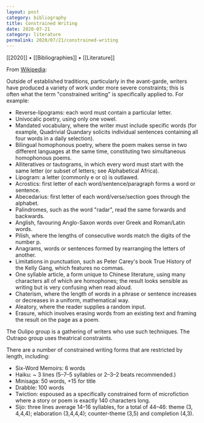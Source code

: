 ```yaml
---
layout: post
category: bibliography
title: Constrained Writing
date: 2020-07-21
category: literature
permalink: 2020/07/21/constrained-writing
---
```


[[2020]] • [[Bibliographies]] • [[Literature]]

From [Wikipedia](https://en.wikipedia.org/wiki/Constrained_writing):

Outside of established traditions, particularly in the avant-garde, writers have produced a variety of work under more severe constraints; this is often what the term "constrained writing" is specifically applied to. For example:

* Reverse-lipograms: each word must contain a particular letter.
* Univocalic poetry, using only one vowel.
* Mandated vocabulary, where the writer must include specific words (for example, Quadrivial Quandary solicits individual sentences containing all four words in a daily selection).
* Bilingual homophonous poetry, where the poem makes sense in two different languages at the same time, constituting two simultaneous homophonous poems.
* Alliteratives or tautograms, in which every word must start with the same letter (or subset of letters; see Alphabetical Africa).
* Lipogram: a letter (commonly e or o) is outlawed.
* Acrostics: first letter of each word/sentence/paragraph forms a word or sentence.
* Abecedarius: first letter of each word/verse/section goes through the alphabet.
* Palindromes, such as the word "radar", read the same forwards and backwards.
* Anglish, favouring Anglo-Saxon words over Greek and Roman/Latin words.
* Pilish, where the lengths of consecutive words match the digits of the number p.
* Anagrams, words or sentences formed by rearranging the letters of another.
* Limitations in punctuation, such as Peter Carey's book True History of the Kelly Gang, which features no commas.
* One syllable article, a form unique to Chinese literature, using many characters all of which are homophones; the result looks sensible as writing but is very confusing when read aloud.
* Chaterism, where the length of words in a phrase or sentence increases or decreases in a uniform, mathematical way.
* Aleatory, where the reader supplies a random input.
* Erasure, which involves erasing words from an existing text and framing the result on the page as a poem.

The Oulipo group is a gathering of writers who use such techniques. The Outrapo group uses theatrical constraints.

There are a number of constrained writing forms that are restricted by length, including:

* Six-Word Memoirs: 6 words
* Haiku: ~ 3 lines (5–7–5 syllables or 2–3–2 beats recommended.)
* Minisaga: 50 words, +15 for title
* Drabble: 100 words
* Twiction: espoused as a specifically constrained form of microfiction where a story or poem is exactly 140 characters long.
* Sijo: three lines average 14–16 syllables, for a total of 44–46: theme (3, 4,4,4); elaboration (3,4,4,4); counter-theme (3,5) and completion (4,3).
